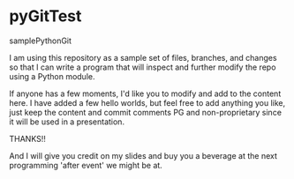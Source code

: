 # pyGitTest
samplePythonGit

I am using this repository as a sample set of files, branches, and changes so that I can write a program that will inspect and further modify the repo using a Python module.

If anyone has a few moments, I'd like you to modify and add to the content here.  I have added a few hello worlds, but feel free to add anything you like, just keep the content and commit comments PG and non-proprietary since it will be used in a presentation.

THANKS!!

And I will give you credit on my slides and buy you a beverage at the next programming 'after event' we might be at.
